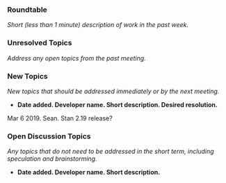 ### Roundtable
_Short (less than 1 minute) description of work in the past week._

### Unresolved Topics
_Address any open topics from the past meeting._

### New Topics
_New topics that should be addressed immediately or by the next
meeting._

* __Date added. Developer name.  Short description.  Desired resolution.__

Mar 6 2019. Sean. Stan 2.19 release? 

### Open Discussion Topics

_Any topics that do not need to be addressed in the short term,
including speculation and brainstorming._

* __Date added. Developer name.  Short description.__

